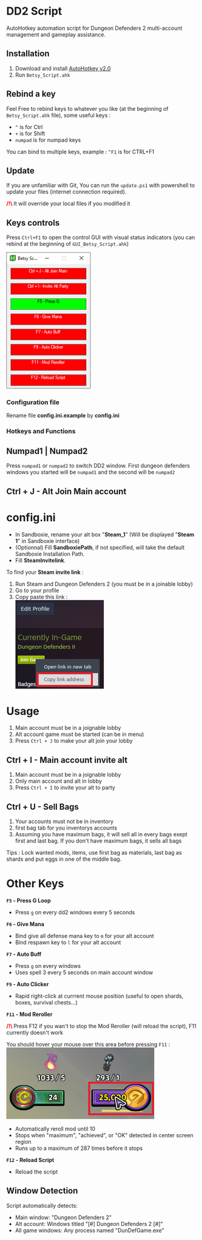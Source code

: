 # DD2 Script

AutoHotkey automation script for Dungeon Defenders 2 multi-account management and gameplay assistance.

## Installation

1. Download and install [AutoHotkey v2.0](https://www.autohotkey.com/v2/)
2. Run `Betsy_Script.ahk`

## Rebind a key

Feel Free to rebind keys to whatever you like (at the beginning of `Betsy_Script.ahk` file), some useful keys :
- `^` is for Ctrl
- `+` is for Shift
- `numpad` is for numpad keys

You can bind to multiple keys, example : `^F1` is for CTRL+F1

## Update

If you are unfamiliar with Git, You can run the `update.ps1` with powershell to update your files (internet connection required).

<strong><span style="color:red"> /!\ </span></strong>It will override your local files if you modified it

## Keys controls

Press `Ctrl+F1` to open the control GUI with visual status indicators (you can rebind at the beginning of `GUI_Betsy_Script.ahk`)

![image](images/doc/betsy_controls_gui.png)

### Configuration file

Rename file <strong>config.ini.example</strong> by <strong>config.ini</strong>

### Hotkeys and Functions

## Numpad1 | Numpad2

Press `numpad1` or `numpad2` to switch DD2 window. First dungeon defenders windows you started will be `numpad1` and the second will be `numpad2`

## Ctrl + J - Alt Join Main account

# config.ini
- In Sandboxie, rename your alt box "<Strong>Steam_1</strong>" (Will be displayed "<strong>Steam 1</strong>" in Sandboxie interface)
- (Optionnal) Fill <strong>SandboxiePath</strong>, if not specified, will take the default Sandboxie Installation Path.
- Fill <strong>SteamInvitelink</strong>.

To find your <strong>Steam invite link</strong> :
1. Run Steam and Dungeon Defenders 2 (you must be in a joinable lobby)
2. Go to your profile
3. Copy paste this link : \
![image](images/doc/steam_link_invit.png)

# Usage
1. Main account must be in a joignable lobby
2. Alt account game must be started (can be in menu)
3. Press `Ctrl + J` to make your alt join your lobby

## Ctrl + I - Main account invite alt
1. Main account must be in a joignable lobby
2. Only main account and alt in lobby
3. Press `Ctrl + I` to invite your alt to party

## Ctrl + U - Sell Bags
1. Your accounts must not be in inventory
2. first bag tab for you inventorys accounts
3. Assuming you have maximum bags, it will sell all in every bags exept first and last bag. If you don't have maximum bags, it sells all bags

Tips : Lock wanted mods, items, use first bag as materials, last bag as shards and put eggs in one of the middle bag.

# Other Keys

**`F5` - Press G Loop**
- Press `g` on every dd2 windows every 5 seconds

**`F6` - Give Mana**
- Bind give all defense mana key to `m` for your alt account
- Bind respawn key to `l` for your alt account

**`F7` - Auto Buff**
- Press `g` on every windows
- Uses spell 3 every 5 seconds on main account window

**`F9` - Auto Clicker**
- Rapid right-click at currrent mouse position (useful to open shards, boxes, survival chests...)

**`F11` - Mod Reroller**

<strong><span style="color:red"> /!\ </span></strong>Press F12 if you wan't to stop the Mod Reroller (will reload the script), F11 currently doesn't work

You should hover your mouse over this area before pressing `F11` : \
![image](images/doc/token_reroll.png)
- Automatically reroll mod until 10
- Stops when "maximum", "achieved", or "OK" detected in center screen region
- Runs up to a maximum of 287 times before it stops 

**`F12` - Reload Script**
- Reload the script

## Window Detection

Script automatically detects:
- Main window: "Dungeon Defenders 2"
- Alt account: Windows titled "[#] Dungeon Defenders 2 [#]"
- All game windows: Any process named "DunDefGame.exe"